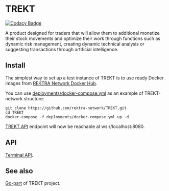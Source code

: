 # TREKT

[![Codacy Badge](https://api.codacy.com/project/badge/Grade/01b0d62205a748b5b7b791eaad339458)](https://app.codacy.com/app/rektra-network/TREKT?utm_source=github.com&utm_medium=referral&utm_content=rektra-network/TREKT&utm_campaign=Badge_Grade_Dashboard)

A product designed for traders that will allow them to additional monetize their stock movements and optimize their work through functions such as dynamic risk management, creating dynamic technical analysis or suggesting transactions through artificial intelligence.


## Install

The simplest way to set up a test instance of TREKT is to use ready Docker images from [REKTRA Network Docker Hub](https://hub.docker.com/u/rektranetwork).

You can use [deployments/docker-compose.yml](https://github.com/rektra-network/TREKT/blob/master/deployments/docker-compose.yml) as an example of TREKT-network structure:

    git clone https://github.com/rektra-network/TREKT.git
    cd TREKT
    docker-compose -f deployments/docker-compose.yml up -d

[TREKT API](https://github.com/rektra-network/TREKT/wiki/Terminal-API) endpoint will now be reachable at ws://localhost:8080.

## API

[Terminal API](https://github.com/rektra-network/TREKT/wiki/Terminal-API).


## See also

[Go-part](https://github.com/rektra-network/trekt-go) of TREKT project.
